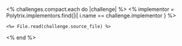<% challenges.compact.each do |challenge| %> <% implementor = Polytrix.implementors.find{|i| i.name == challenge.implementor } %>
``` <%= implementor.language %>
<%= File.read(challenge.source_file) %>
```
<% end %>